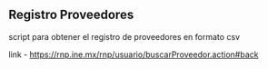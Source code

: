 Registro Proveedores
---
script para obtener el registro de proveedores en formato csv

link - https://rnp.ine.mx/rnp/usuario/buscarProveedor.action#back
